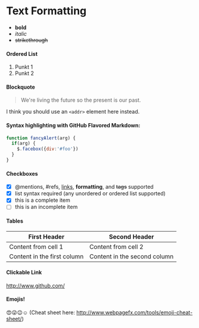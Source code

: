 # Text Formatting


- **bold**
- *italic*
- ~~strikethrough~~


#### Ordered List
1. Punkt 1
1. Punkt 2



#### Blockquote

> We're living the future so
> the present is our past.


I think you should use an
`<addr>` element here instead.


#### Syntax highlighting with GitHub Flavored Markdown:
```javascript
function fancyAlert(arg) {
  if(arg) {
    $.facebox({div:'#foo'})
  }
}
```

#### Checkboxes
- [x] @mentions, #refs, [links](), **formatting**, and <del>tags</del> supported
- [x] list syntax required (any unordered or ordered list supported)
- [x] this is a complete item
- [ ] this is an incomplete item

#### Tables
First Header | Second Header
------------ | -------------
Content from cell 1 | Content from cell 2
Content in the first column | Content in the second column

#### Clickable Link
http://www.github.com/

#### Emojis!
:heart_eyes::stuck_out_tongue_winking_eye::wink::relaxed:
(Cheat sheet here: http://www.webpagefx.com/tools/emoji-cheat-sheet/) 
